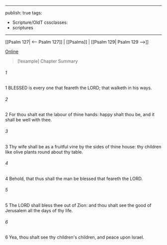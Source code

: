 

---
publish: true
tags:
  - Scripture/OldT
cssclasses:
  - scriptures
---
[[Psalm 127| <-- Psalm 127]] | [[Psalms]] | [[Psalm 129| Psalm 129 -->]]

[Online](https://churchofjesuschrist.org/study/scriptures/ot/ps/128?lang=eng)

>[!example] Chapter Summary
>
###### 1
1 BLESSED is every one that feareth the LORD; that walketh in his ways.
###### 2
2 For thou shalt eat the labour of thine hands: happy shalt thou be, and it shall be well with thee.
###### 3
3 Thy wife shall be as a fruitful vine by the sides of thine house: thy children like olive plants round about thy table.
###### 4
4 Behold, that thus shall the man be blessed that feareth the LORD.
###### 5
5 The LORD shall bless thee out of Zion: and thou shalt see the good of Jerusalem all the days of thy life.
###### 6
6 Yea, thou shalt see thy children's children, and peace upon Israel.



